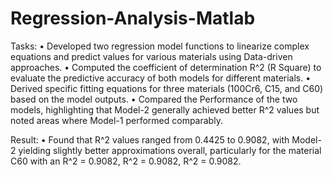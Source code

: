 # Regression-Analysis-Matlab
Tasks:
• Developed two regression model functions to linearize complex equations and predict values for various materials using Data-driven approaches.
• Computed the coefficient of determination R^2 (R Square) to evaluate the predictive accuracy of both models for different materials.
• Derived specific fitting equations for three materials (100Cr6, C15, and C60) based on the model outputs.
• Compared the Performance of the two models, highlighting that Model-2 generally achieved better R^2 values but noted areas where Model-1 performed comparably.

Result:
• Found that R^2 values ranged from 0.4425 to 0.9082, with Model-2 yielding slightly better approximations overall, particularly for the material C60 with an R^2 = 0.9082, R^2 = 0.9082, R^2 = 0.9082.
